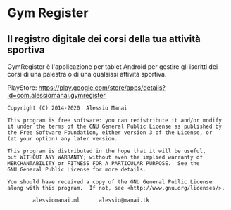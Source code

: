 # Gym Register  #
## Il registro digitale dei corsi della tua attività sportiva

GymRegister è l'applicazione per tablet Android per gestire gli iscritti dei corsi di una palestra o di una qualsiasi attività sportiva.

PlayStore: https://play.google.com/store/apps/details?id=com.alessiomanai.gymregister

	Copyright (C) 2014-2020  Alessio Manai

 	This program is free software: you can redistribute it and/or modify
 	it under the terms of the GNU General Public License as published by
 	the Free Software Foundation, either version 3 of the License, or
 	(at your option) any later version.

 	This program is distributed in the hope that it will be useful,
	but WITHOUT ANY WARRANTY; without even the implied warranty of
	MERCHANTABILITY or FITNESS FOR A PARTICULAR PURPOSE.  See the
 	GNU General Public License for more details.

	You should have received a copy of the GNU General Public License
	along with this program.  If not, see <http://www.gnu.org/licenses/>.

 			alessiomanai.ml      alessio@manai.tk

